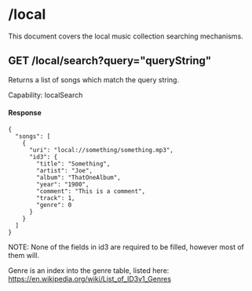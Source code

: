 # /local

This document covers the local music collection searching mechanisms.

## GET /local/search?query="queryString"

Returns a list of songs which match the query string.

Capability: localSearch

#### Response
```
{
  "songs": [
    {
      "uri": "local://something/something.mp3",
      "id3": {
        "title": "Something",
        "artist": "Joe",
        "album": "ThatOneAlbum",
        "year": "1900",
        "comment": "This is a comment",
        "track": 1,
        "genre": 0
      }
    }
  ]
}
```

NOTE: None of the fields in id3 are required to be filled, however most of them
will.

Genre is an index into the genre table, listed here: https://en.wikipedia.org/wiki/List_of_ID3v1_Genres
